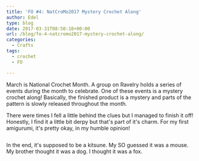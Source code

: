 ```yaml
---
title: 'FO #4: NatCroMo2017 Mystery Crochet Along'
author: Edel
type: blog
date: 2017-03-31T08:50:18+00:00
url: /blog/fo-4-natcromo2017-mystery-crochet-along/
categories:
  - Crafts
tags:
  - crochet
  - FO

---
```

March is National Crochet Month. A group on Ravelry holds a series of events during the month to celebrate. One of these events is a mystery crochet along! Basically, the finished product is a mystery and parts of the pattern is slowly released throughout the month.

There were times I fell a little behind the clues but I managed to finish it off! Honestly, I find it a little bit derpy but that's part of it's charm. For my first amigurumi, it's pretty okay, in my humble opinion!

<img data-attachment-id="404" data-permalink="http://edelgrace.me/blog/crochet/fo-4-natcromo2017-mystery-crochet-along/attachment/tmp_32556-20170326_133402-849415503/" data-orig-file="https://i1.wp.com/edelgrace.me/blog/wp-content/uploads/2017/03/tmp_32556-20170326_133402-849415503-e1490763225334.jpg?fit=600%2C1067" data-orig-size="600,1067" data-comments-opened="1" data-image-meta="{&quot;aperture&quot;:&quot;2.4&quot;,&quot;credit&quot;:&quot;&quot;,&quot;camera&quot;:&quot;LG-K210&quot;,&quot;caption&quot;:&quot;&quot;,&quot;created_timestamp&quot;:&quot;1490535242&quot;,&quot;copyright&quot;:&quot;&quot;,&quot;focal_length&quot;:&quot;3.18&quot;,&quot;iso&quot;:&quot;400&quot;,&quot;shutter_speed&quot;:&quot;0&quot;,&quot;title&quot;:&quot;&quot;,&quot;orientation&quot;:&quot;6&quot;}" data-image-title="tmp_32556-20170326_133402-849415503" data-image-description="" data-medium-file="https://i1.wp.com/edelgrace.me/blog/wp-content/uploads/2017/03/tmp_32556-20170326_133402-849415503-e1490763225334.jpg?fit=169%2C300" data-large-file="https://i1.wp.com/edelgrace.me/blog/wp-content/uploads/2017/03/tmp_32556-20170326_133402-849415503-e1490763225334.jpg?fit=576%2C1024" src="https://i1.wp.com/edelgrace.me/blog/wp-content/uploads/2017/03/tmp_32556-20170326_133402-849415503-e1490763225334.jpg?resize=600%2C1067" alt="" class="alignleft size-full wp-image-404" data-recalc-dims="1" />

In the end, it's supposed to be a kitsune. My SO guessed it was a mouse. My brother thought it was a dog. I thought it was a fox.